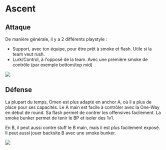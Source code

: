 # Ascent
## Attaque
<div class="grid">
<div>
De manière générale, il y a 2 différents playstyle : 

- Support, avec ton équipe, pour être prêt à smoke et flash. Utile si la team veut rush.
- Lurk/Control, à l'opposé de la team. Avec une première smoke de contrôle (par exemple bottom/top mid)
</div>

<img src="ascent/atk.png" />
</div>

## Défense
<div class="grid">
<div>
La plupart du temps, Omen est plus adapté en anchor A, où il a plus de place pour ses capacités.  
Le A main est facile à contrôler avec la One-Way en début de round. Sa flash permet de contrer les offensives facilement. La smoke bunker permet de tenir le BP et isoler des 1v1.  

En B, il peut aussi contre stuff le B main, mais il est plus facilement exposé. Il peut aussi jouer backsite B avec une smoke bunker.
</div>
<img src="ascent/def.png" />
</div>
